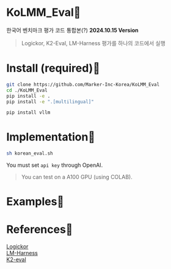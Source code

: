 # KoLMM_Eval🥰
한국어 벤치마크 평가 코드 통합본(?) **2024.10.15 Version**  
> Logickor, K2-Eval, LM-Harness 평가를 하나의 코드에서 실행

# Install (required)🤩
```bash
git clone https://github.com/Marker-Inc-Korea/KoLMM_Eval
cd ./KoLMM_Eval
pip install -e .
pip install -e ".[multilingual]"

pip install vllm
```

# Implementation🤩
```bash
sh korean_eval.sh
```
You must set `api key` through OpenAI.  
> You can test on a A100 GPU (using COLAB).

# Examples🤩


# References🌠
[Logickor](https://github.com/instructkr/LogicKor)  
[LM-Harness](https://github.com/EleutherAI/lm-evaluation-harness)  
[K2-eval](https://huggingface.co/datasets/HAERAE-HUB/K2-Eval)   
